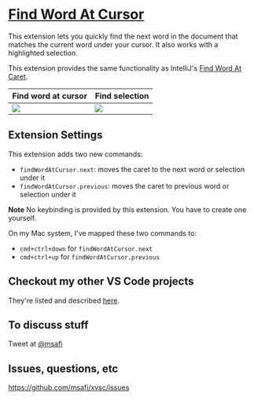 # [Find Word At Cursor](https://marketplace.visualstudio.com/items?itemName=mksafi.find-word-at-cursor)

This extension lets you quickly find the next word in the document that matches the current word under your cursor. It also works with a highlighted selection.

This extension provides the same functionality as IntelliJ's [Find Word At Caret](https://www.jetbrains.com/help/idea/finding-word-at-caret.html).

|Find word at cursor|Find selection|
|---|---|
|![](https://raw.githubusercontent.com/msafi/xvsc/master/findWordAtCursor/demoFiles/wordDemo.gif)|![](https://raw.githubusercontent.com/msafi/xvsc/master/findWordAtCursor/demoFiles/selectionDemo.gif)|

## Extension Settings

This extension adds two new commands:

* `findWordAtCursor.next`: moves the caret to the next word or selection under it
* `findWordAtCursor.previous`: moves the caret to previous word or selection under it

**Note** No keybinding is provided by this extension. You have to create one yourself.

On my Mac system, I've mapped these two commands to:

* `cmd+ctrl+down` for `findWordAtCursor.next`
* `cmd+ctrl+up` for `findWordAtCursor.previous`

## Checkout my other VS Code projects

They're listed and described [here](https://github.com/msafi/xvsc#projects-in-this-repo).

## To discuss stuff

Tweet at [@msafi](https://twitter.com/msafi)

## Issues, questions, etc

https://github.com/msafi/xvsc/issues
